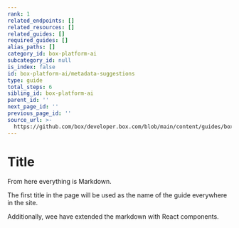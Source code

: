 ```yaml
---
rank: 1
related_endpoints: []
related_resources: []
related_guides: []
required_guides: []
alias_paths: []
category_id: box-platform-ai
subcategory_id: null
is_index: false
id: box-platform-ai/metadata-suggestions
type: guide
total_steps: 6
sibling_id: box-platform-ai
parent_id: ''
next_page_id: ''
previous_page_id: ''
source_url: >-
  https://github.com/box/developer.box.com/blob/main/content/guides/box-platform-ai/metadata-suggestions.md
---
```

# Title

From here everything is Markdown.

The first title in the page will be used as the name of the guide everywhere in
the site.

Additionally, wee have extended the markdown with React components.